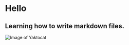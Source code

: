 # Hello
## Learning how to write markdown files. 
![Image of Yaktocat](https://octodex.github.com/images/yaktocat.png)
